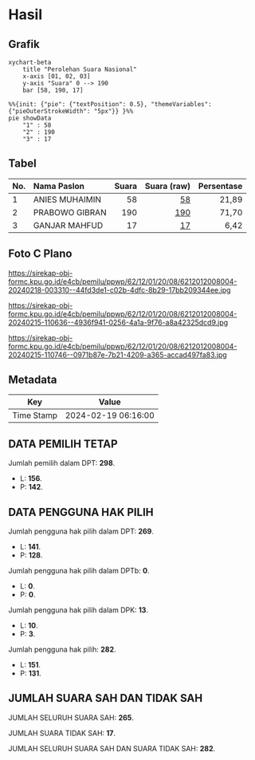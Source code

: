 # Hasil

## Grafik

```mermaid
xychart-beta
    title "Perolehan Suara Nasional"
    x-axis [01, 02, 03]
    y-axis "Suara" 0 --> 190
    bar [58, 190, 17]
```

```mermaid
%%{init: {"pie": {"textPosition": 0.5}, "themeVariables": {"pieOuterStrokeWidth": "5px"}} }%%
pie showData
    "1" : 58
    "2" : 190
    "3" : 17
```

## Tabel

| No. | Nama Paslon    | Suara | Suara (raw) | Persentase |
|:--- |:-------------- | -----:| -----------:| ----------:|
| 1   | ANIES MUHAIMIN | 58    | [58][p-1]   | 21,89      |
| 2   | PRABOWO GIBRAN | 190   | [190][p-2]  | 71,70      |
| 3   | GANJAR MAHFUD  | 17    | [17][p-3]   | 6,42       |


[p-1]: https://github.com/gigit-pemilu/pemilu-2024/blob/main/pilpres/hitung-suara/sub/62-kalimantan-tengah/sub/12-murung-raya/sub/01-murung/sub/2008-bahitom/sub/004-tps/sub/paslon-1.txt
[p-2]: https://github.com/gigit-pemilu/pemilu-2024/blob/main/pilpres/hitung-suara/sub/62-kalimantan-tengah/sub/12-murung-raya/sub/01-murung/sub/2008-bahitom/sub/004-tps/sub/paslon-2.txt
[p-3]: https://github.com/gigit-pemilu/pemilu-2024/blob/main/pilpres/hitung-suara/sub/62-kalimantan-tengah/sub/12-murung-raya/sub/01-murung/sub/2008-bahitom/sub/004-tps/sub/paslon-3.txt

## Foto C Plano

https://sirekap-obj-formc.kpu.go.id/e4cb/pemilu/ppwp/62/12/01/20/08/6212012008004-20240218-003310--44fd3de1-c02b-4dfc-8b29-17bb209344ee.jpg

https://sirekap-obj-formc.kpu.go.id/e4cb/pemilu/ppwp/62/12/01/20/08/6212012008004-20240215-110636--4936f941-0256-4a1a-9f76-a8a42325dcd9.jpg

https://sirekap-obj-formc.kpu.go.id/e4cb/pemilu/ppwp/62/12/01/20/08/6212012008004-20240215-110746--0971b87e-7b21-4209-a365-accad497fa83.jpg


## Metadata

| Key        | Value               |
| ---------- | ------------------- |
| Time Stamp | 2024-02-19 06:16:00 |


## DATA PEMILIH TETAP

Jumlah pemilih dalam DPT: **298**.
 * L: **156**.
 * P: **142**.

## DATA PENGGUNA HAK PILIH

Jumlah pengguna hak pilih dalam DPT: **269**.
 * L: **141**.
 * P: **128**.

Jumlah pengguna hak pilih dalam DPTb: **0**.
 * L: **0**.
 * P: **0**.

Jumlah pengguna hak pilih dalam DPK: **13**.
 * L: **10**.
 * P: **3**.

Jumlah pengguna hak pilih: **282**.
 * L: **151**.
 * P: **131**.

## JUMLAH SUARA SAH DAN TIDAK SAH

JUMLAH SELURUH SUARA SAH: **265**.

JUMLAH SUARA TIDAK SAH: **17**.

JUMLAH SELURUH SUARA SAH DAN SUARA TIDAK SAH: **282**.


